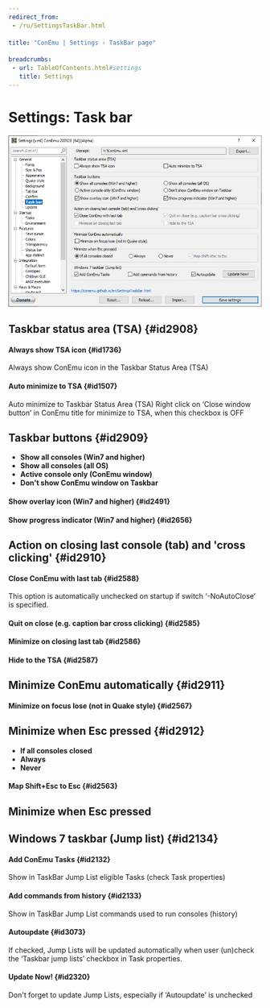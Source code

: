 ```yaml
---
redirect_from:
 - /ru/SettingsTaskBar.html

title: "ConEmu | Settings › TaskBar page"

breadcrumbs:
 - url: TableOfContents.html#settings
   title: Settings
---
```


# Settings: Task bar

![ConEmu Settings: Task bar](/img/Settings-TaskBar.png)



## Taskbar status area (TSA)  {#id2908}

#### Always show TSA icon  {#id1736}
Always show ConEmu icon in the Taskbar Status Area (TSA)

#### Auto minimize to TSA  {#id1507}
Auto minimize to Taskbar Status Area (TSA) Right click on ‘Close window button’ in ConEmu title for minimize to TSA, when this checkbox is OFF



## Taskbar buttons  {#id2909}




* **Show all consoles (Win7 and higher)**
* **Show all consoles (all OS)**
* **Active console only (ConEmu window)**
* **Don't show ConEmu window on Taskbar**


#### Show overlay icon (Win7 and higher)  {#id2491}


#### Show progress indicator (Win7 and higher)  {#id2656}




## Action on closing last console (tab) and 'cross clicking'  {#id2910}

#### Close ConEmu with last tab  {#id2588}

This option is automatically unchecked on startup if switch ‘-NoAutoClose’ is specified.


#### Quit on close (e.g. caption bar cross clicking)  {#id2585}


#### Minimize on closing last tab  {#id2586}


#### Hide to the TSA  {#id2587}




## Minimize ConEmu automatically  {#id2911}

#### Minimize on focus lose (not in Quake style)  {#id2567}


## Minimize when Esc pressed  {#id2912}




* **If all consoles closed**
* **Always**
* **Never**


#### Map Shift+Esc to Esc  {#id2563}






## Minimize when Esc pressed





## Windows 7 taskbar (Jump list)  {#id2134}

#### Add ConEmu Tasks  {#id2132}
Show in TaskBar Jump List eligible Tasks (check Task properties)

#### Add commands from history  {#id2133}
Show in TaskBar Jump List commands used to run consoles (history)

#### Autoupdate  {#id3073}
If checked, Jump Lists will be updated automatically when user (un)check the ‘Taskbar jump lists’ checkbox in Task properties.

#### Update Now!  {#id2320}
Don't forget to update Jump Lists, especially if ‘Autoupdate’ is unchecked



